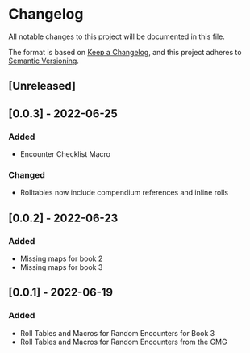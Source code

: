 # Changelog
All notable changes to this project will be documented in this file.

The format is based on [Keep a Changelog](https://keepachangelog.com/en/1.0.0/),
and this project adheres to [Semantic Versioning](https://semver.org/spec/v2.0.0.html).

## [Unreleased]

## [0.0.3] - 2022-06-25
### Added

* Encounter Checklist Macro

### Changed

* Rolltables now include compendium references and inline rolls

## [0.0.2] - 2022-06-23
### Added

* Missing maps for book 2
* Missing maps for book 3

## [0.0.1] - 2022-06-19
### Added

* Roll Tables and Macros for Random Encounters for Book 3
* Roll Tables and Macros for Random Encounters from the GMG
